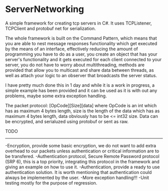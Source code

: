 ServerNetworking
================

A simple framework for creating tcp servers in C#. It uses TCPListener, TCPClient and protobuf net for serialization.

The whole framework is built on the Command Pattern, which means that you are able to nest message responses functionality which get executed by the means of an interface, effectively reducing the amount of programming you have to do as a user, you create an object that has your server's functionality and it gets executed for each client connected to your server, you do not have to worry about multithreading, methods are provided that allow you to multicast and share data between threads, as well as attach your logic to an observer that broadcasts the server status. 

I have pretty much done this in 1 day and while it is a work in progress, a simple example has been provided and it can be used as it is with out any problems, maybe some extra exception handling.

The packet protocol:
[OpCode][Size][data]  where OpCode is an int which has as maximum 4 bytes length, size is the length of the data which has as maximum 4 bytes length, data obviously has to be <= int32 size. Data can be encrypted, and serialuzed using protobuf or sent as raw.


TODO
****

-Encryption, provide some basic encryption, we do not want to add extra overhead to our packets unless authentication or critical information are to be transfered.
-Authentication protocol, Secure Remote Password protocol (SRP 6), this is a top priority, integrating this protocol in the framework and giving an example on how to use it.
-Authentication, provide a ready to use authentication solution. It is worth mentioning that authentication could always be implemented by the user.
-More exception handling!!!
-Unit testing mostly for the purpose of regression.
